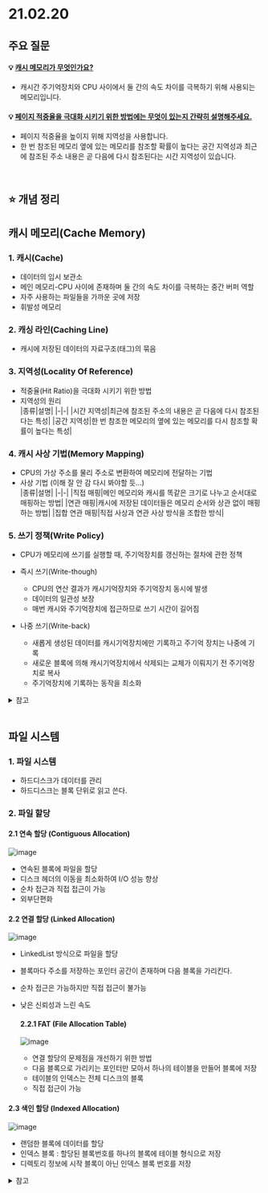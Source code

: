 # 21.02.20

## 주요 질문
#### 💡 [캐시 메모리가 무엇인가요?](#1-캐시cache)
* 캐시간 주기억장치와 CPU 사이에서 둘 간의 속도 차이를 극복하기 위해 사용되는 메모리입니다.

#### 💡 [페이지 적중율을 극대화 시키기 위한 방법에는 무엇이 있는지 간략히 설명해주세요.](#3-지역성locality-of-reference)  
* 페이지 적중율을 높이지 위해 지역성을 사용합니다. 
* 한 번 참조된 메모리 옆에 있는 메모리를 참조할 확률이 높다는 공간 지역성과 최근에 참조된 주소 내용은 곧 다음에 다시 참조된다는 시간 지역성이 있습니다.

<br/>

## ⭐ 개념 정리
## **캐시 메모리(Cache Memory)**
### 1. 캐시(Cache)  
* 데이터의 임시 보관소
* 메인 메모리-CPU 사이에 존재하며 둘 간의 속도 차이를 극복하는 중간 버퍼 역할    
* 자주 사용하는 파일들을 가까운 곳에 저장
* 휘발성 메모리

### 2. 캐싱 라인(Caching Line)  
* 캐시에 저장된 데이터의 자료구조(태그)의 묶음

### 3. 지역성(Locality Of Reference)  
* 적중율(Hit Ratio)을 극대화 시키기 위한 방법  
* 지역성의 원리  
    |종류|설명|
    |-|-|
    |시간 지역성|최근에 참조된 주소의 내용은 곧 다음에 다시 참조된다는 특성|
    |공간 지역성|한 번 참조한 메모리의 옆에 있는 메모리를 다시 참조할 확률이 높다는 특성|  

### 4. 캐시 사상 기법(Memory Mapping)
* CPU의 가상 주소를 물리 주소로 변환하여 메모리에 전달하는 기법  
* 사상 기법 (이해 잘 안 감 다시 봐야할 듯...)  
    |종류|설명|
    |-|-|
    |직접 매핑|메인 메모리와 캐시를 똑같은 크기로 나누고 순서대로 매핑하는 방법|
    |연관 매핑|캐시에 저장된 데이터들은 메모리 순서와 상관 없이 매핑하는 방법|
    |집합 연관 매핑|직접 사상과 연관 사상 방식을 조합한 방식|


### 5. 쓰기 정책(Write Policy)  
* CPU가 메모리에 쓰기를 실행할 때, 주기억장치를 갱신하는 절차에 관한 정책
* 즉시 쓰기(Write-though) 
    * CPU의 연산 결과가 캐시기억장치와 주기억장치 동시에 발생
    * 데이터의 일관성 보장  
    * 매번 캐시와 주기억장치에 접근하므로 쓰기 시간이 길어짐  

* 나중 쓰기(Write-back) 
    * 새롭게 생성된 데이터를 캐시기억장치에만 기록하고 주기억 장치는 나중에 기록
    * 새로운 블록에 의해 캐시기억장치에서 삭제되는 교체가 이뤄지기 전 주기억장치로 복사
    * 주기억장치에 기록하는 동작을 최소화

<details>
    <summary>참고</summary>
    <ul>
    <li>https://wikidocs.net/65523</li>
    </ul>
</details>

<br/>

## **파일 시스템**  
### 1. 파일 시스템  
* 하드디스크가 데이터를 관리
* 하드디스크는 블록 단위로 읽고 쓴다.  

### 2. 파일 할당  
#### 2.1 연속 할당 (Contiguous Allocation)  
![image](https://user-images.githubusercontent.com/36289638/108594422-42b36b80-73bd-11eb-973a-0b7bc64c8648.png)

* 연속된 블록에 파일을 할당  
* 디스크 헤더의 이동을 최소화하여 I/O 성능 향상
* 순차 접근과 직접 접근이 가능  
* 외부단편화

#### 2.2 연결 할당 (Linked Allocation)  
![image](https://user-images.githubusercontent.com/36289638/108594428-4d6e0080-73bd-11eb-9e01-90ed2bd39612.png)

* LinkedList 방식으로 파일을 할당  
* 블록마다 주소를 저장하는 포인터 공간이 존재하며 다음 블록을 가리킨다.
* 순차 접근은 가능하지만 직접 접근이 불가능  
* 낮은 신뢰성과 느린 속도  

    #### 2.2.1 FAT (File Allocation Table)  
    ![image](https://user-images.githubusercontent.com/36289638/108594431-552da500-73bd-11eb-81b8-c5ceebc6a41d.png)

    * 연결 할당의 문제점을 개선하기 위한 방법
    * 다음 블록으로 가리키는 포인터만 모아서 하나의 테이블을 만들어 블록에 저장  
    * 테이블의 인덱스는 전체 디스크의 블록  
    * 직접 접근이 가능  

#### 2.3 색인 할당 (Indexed Allocation)  
![image](https://user-images.githubusercontent.com/36289638/108594686-c6218c80-73be-11eb-9d1d-532969ec23df.png)

* 랜덤한 블록에 데이터를 할당
* 인덱스 블록 : 할당된 블록번호를 하나의 블록에 테이블 형식으로 저장 
* 디렉토리 정보에 시작 블록이 아닌 인덱스 블록 번호를 저장

<details>
    <summary>참고</summary>
    <ul>
    <li>https://velog.io/@codemcd/%EC%9A%B4%EC%98%81%EC%B2%B4%EC%A0%9COS-18.-%ED%8C%8C%EC%9D%BC-%ED%95%A0%EB%8B%B9</li>
    </ul>
</details>
